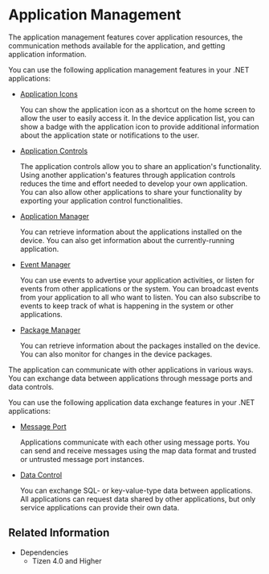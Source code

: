# Application Management

The application management features cover application resources, the communication methods available for the application, and getting application information.

You can use the following application management features in your .NET applications:

- [Application Icons](app-icons.md)

  You can show the application icon as a shortcut on the home screen to allow the user to easily access it. In the device application list, you can show a badge with the application icon to provide additional information about the application state or notifications to the user.

- [Application Controls](app-controls.md)

  The application controls allow you to share an application's functionality. Using another application's features through application controls reduces the time and effort needed to develop your own application. You can also allow other applications to share your functionality by exporting your application control functionalities.

- [Application Manager](app-manager.md)

  You can retrieve information about the applications installed on the device. You can also get information about the currently-running application.

- [Event Manager](event.md)

  You can use events to advertise your application activities, or listen for events from other applications or the system. You can broadcast events from your application to all who want to listen. You can also subscribe to events to keep track of what is happening in the system or other applications.

- [Package Manager](package-manager.md)

  You can retrieve information about the packages installed on the device. You can also monitor for changes in the device packages.

The application can communicate with other applications in various ways. You can exchange data between applications through message ports and data controls.

You can use the following application data exchange features in your .NET applications:

-   [Message Port](message-port.md)

    Applications communicate with each other using message ports. You can send and receive messages using the map data format and trusted or untrusted message port instances.

-   [Data Control](data-control.md)

    You can exchange SQL- or key-value-type data between applications. All applications can request data shared by other applications, but only service applications can provide their own data.


## Related Information
- Dependencies
  - Tizen 4.0 and Higher
